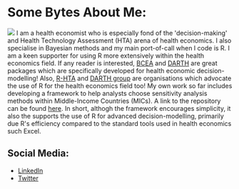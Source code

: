 # Some Bytes About Me:
![](https://user-images.githubusercontent.com/46462501/121810362-e1abee00-cc60-11eb-8ec9-56c093ec7b96.jpeg)
I am a health economist who is especially fond of the 'decision-making' and Health Technology Assessment (HTA) arena of health economics. I also specialise in Bayesian methods and my main port-of-call when I code is R. I am a keen supporter for using R more extensively within the health economics field. If any reader is interested, [BCEA](https://github.com/giabaio/BCEA) and [DARTH](https://github.com/DARTH-git) are great packages which are specifically developed for health economic decision-modelling! Also, [R-HTA](https://r-hta.org/) and [DARTH group](https://darthworkgroup.com/) are organisations which advocate the use of R for the health economics field too! My own work so far includes developing a framework to help analysts choose sensitivity analysis methods within Middle-Income Countries (MICs). A link to the repository can be found [here](https://github.com/jSoboil/Dissertation). In short, althogh the framework encourages simplicity, it also the supports the use of R for advanced decision-modelling, primarily due R's efficiency compared to the standard tools used in health economics such Excel.

  ##  Social Media:
  - [LinkedIn](https://www.linkedin.com/in/joshua-soboil-067351172/)
  - [Twitter](https://twitter.com/ama_loop)
